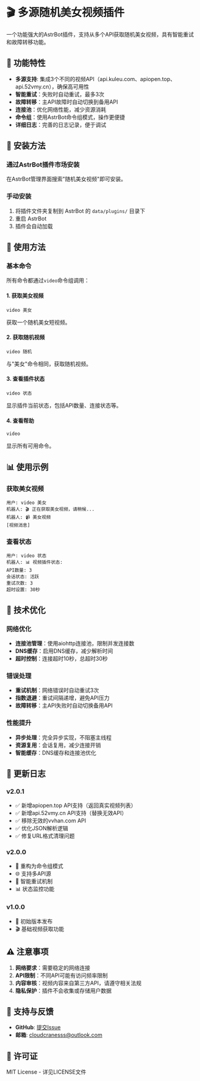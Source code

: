 # 🎬 多源随机美女视频插件

一个功能强大的AstrBot插件，支持从多个API获取随机美女视频，具有智能重试和故障转移功能。

## 🌟 功能特性

- **多源支持**: 集成3个不同的视频API（api.kuleu.com、apiopen.top、api.52vmy.cn），确保高可用性
- **智能重试**：失败时自动重试，最多3次
- **故障转移**：主API故障时自动切换到备用API
- **连接池**：优化网络性能，减少资源消耗
- **命令组**：使用AstrBot命令组模式，操作更便捷
- **详细日志**：完善的日志记录，便于调试

## 🚀 安装方法

### 通过AstrBot插件市场安装
在AstrBot管理界面搜索"随机美女视频"即可安装。

### 手动安装
1. 将插件文件夹复制到 AstrBot 的 `data/plugins/` 目录下
2. 重启 AstrBot
3. 插件会自动加载

## 🎯 使用方法

### 基本命令

所有命令都通过`video`命令组调用：

#### 1. 获取美女视频
```
video 美女
```
获取一个随机美女短视频。

#### 2. 获取随机视频
```
video 随机
```
与"美女"命令相同，获取随机视频。

#### 3. 查看插件状态
```
video 状态
```
显示插件当前状态，包括API数量、连接状态等。

#### 4. 查看帮助
```
video
```
显示所有可用命令。

## 📊 使用示例

### 获取美女视频
```
用户: video 美女
机器人: 🎬 正在获取美女视频，请稍候...
机器人: 📹 美女视频
[视频消息]
```

### 查看状态
```
用户: video 状态
机器人: 📊 视频插件状态:
API数量: 3
会话状态: 活跃
重试次数: 3
超时设置: 30秒
```

## 🔧 技术优化

### 网络优化
- **连接池管理**：使用aiohttp连接池，限制并发连接数
- **DNS缓存**：启用DNS缓存，减少解析时间
- **超时控制**：连接超时10秒，总超时30秒

### 错误处理
- **重试机制**：网络错误时自动重试3次
- **指数退避**：重试间隔递增，避免API压力
- **故障转移**：主API失败时自动切换备用API

### 性能提升
- **异步处理**：完全异步实现，不阻塞主线程
- **资源复用**：会话复用，减少连接开销
- **智能缓存**：DNS缓存和连接池优化

## 📝 更新日志

### v2.0.1
- ✅ 新增apiopen.top API支持（返回真实视频列表）
- ✅ 新增api.52vmy.cn API支持（替换无效API）
- ✅ 移除无效的vvhan.com API
- ✅ 优化JSON解析逻辑
- ✅ 修复URL格式清理问题

### v2.0.0
- 🔄 重构为命令组模式
- 🌐 支持多API源
- 🔄 智能重试机制
- 📊 状态监控功能

### v1.0.0
- 🎯 初始版本发布
- 🎬 基础视频获取功能

## ⚠️ 注意事项

1. **网络要求**：需要稳定的网络连接
2. **API限制**：不同API可能有访问频率限制
3. **内容审核**：视频内容来自第三方API，请遵守相关法规
4. **隐私保护**：插件不会收集或存储用户数据

## 🤝 支持与反馈

- **GitHub**: [提交Issue](https://github.com/cloudcranesss/astrbot_plugin_game_videos/issues)
- **邮箱**: cloudcranesss@outlook.com

## 📄 许可证

MIT License - 详见LICENSE文件